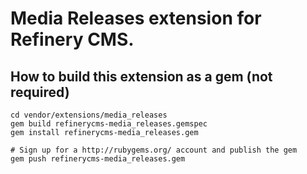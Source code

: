 # Media Releases extension for Refinery CMS.

## How to build this extension as a gem (not required)

    cd vendor/extensions/media_releases
    gem build refinerycms-media_releases.gemspec
    gem install refinerycms-media_releases.gem

    # Sign up for a http://rubygems.org/ account and publish the gem
    gem push refinerycms-media_releases.gem
